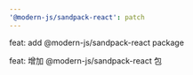 ```yaml
---
'@modern-js/sandpack-react': patch
---
```


feat: add @modern-js/sandpack-react package

feat: 增加 @modern-js/sandpack-react 包
